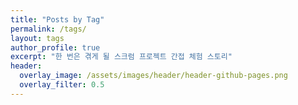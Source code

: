 ```yaml
---
title: "Posts by Tag"
permalink: /tags/
layout: tags
author_profile: true
excerpt: "한 번은 겪게 될 스크럼 프로젝트 간접 체험 스토리"
header:
  overlay_image: /assets/images/header/header-github-pages.png
  overlay_filter: 0.5
---
```

